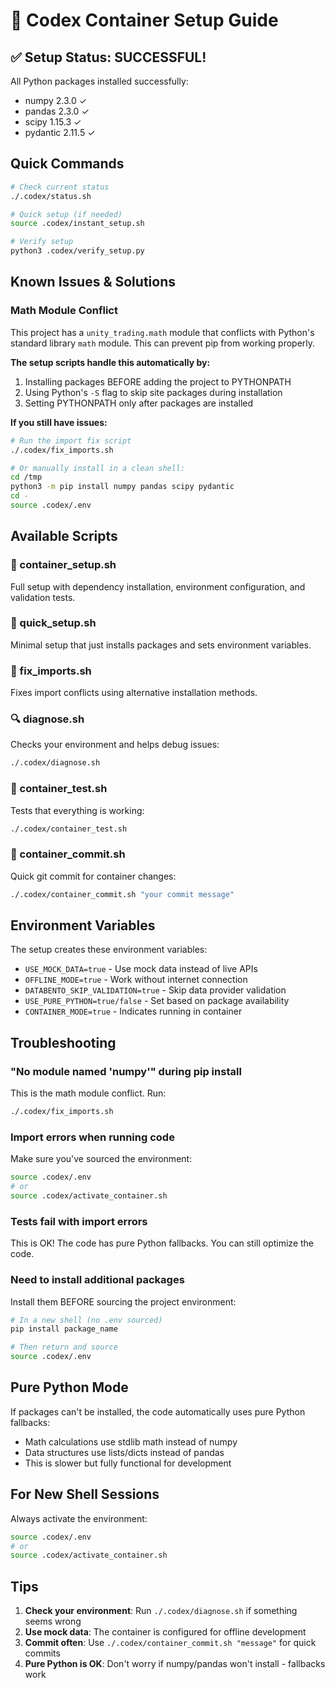 # 🐳 Codex Container Setup Guide

## ✅ Setup Status: SUCCESSFUL!

All Python packages installed successfully:
- numpy 2.3.0 ✓
- pandas 2.3.0 ✓
- scipy 1.15.3 ✓
- pydantic 2.11.5 ✓

## Quick Commands

```bash
# Check current status
./.codex/status.sh

# Quick setup (if needed)
source .codex/instant_setup.sh

# Verify setup
python3 .codex/verify_setup.py
```

## Known Issues & Solutions

### Math Module Conflict

This project has a `unity_trading.math` module that conflicts with Python's standard library `math` module. This can prevent pip from working properly.

**The setup scripts handle this automatically by:**
1. Installing packages BEFORE adding the project to PYTHONPATH
2. Using Python's `-S` flag to skip site packages during installation
3. Setting PYTHONPATH only after packages are installed

**If you still have issues:**
```bash
# Run the import fix script
./.codex/fix_imports.sh

# Or manually install in a clean shell:
cd /tmp
python3 -m pip install numpy pandas scipy pydantic
cd -
source .codex/.env
```

## Available Scripts

### 🚀 container_setup.sh
Full setup with dependency installation, environment configuration, and validation tests.

### 🏃 quick_setup.sh
Minimal setup that just installs packages and sets environment variables.

### 🔧 fix_imports.sh
Fixes import conflicts using alternative installation methods.

### 🔍 diagnose.sh
Checks your environment and helps debug issues:
```bash
./.codex/diagnose.sh
```

### 🧪 container_test.sh
Tests that everything is working:
```bash
./.codex/container_test.sh
```

### 💾 container_commit.sh
Quick git commit for container changes:
```bash
./.codex/container_commit.sh "your commit message"
```

## Environment Variables

The setup creates these environment variables:
- `USE_MOCK_DATA=true` - Use mock data instead of live APIs
- `OFFLINE_MODE=true` - Work without internet connection
- `DATABENTO_SKIP_VALIDATION=true` - Skip data provider validation
- `USE_PURE_PYTHON=true/false` - Set based on package availability
- `CONTAINER_MODE=true` - Indicates running in container

## Troubleshooting

### "No module named 'numpy'" during pip install
This is the math module conflict. Run:
```bash
./.codex/fix_imports.sh
```

### Import errors when running code
Make sure you've sourced the environment:
```bash
source .codex/.env
# or
source .codex/activate_container.sh
```

### Tests fail with import errors
This is OK! The code has pure Python fallbacks. You can still optimize the code.

### Need to install additional packages
Install them BEFORE sourcing the project environment:
```bash
# In a new shell (no .env sourced)
pip install package_name

# Then return and source
source .codex/.env
```

## Pure Python Mode

If packages can't be installed, the code automatically uses pure Python fallbacks:
- Math calculations use stdlib math instead of numpy
- Data structures use lists/dicts instead of pandas
- This is slower but fully functional for development

## For New Shell Sessions

Always activate the environment:
```bash
source .codex/.env
# or
source .codex/activate_container.sh
```

## Tips

1. **Check your environment**: Run `./.codex/diagnose.sh` if something seems wrong
2. **Use mock data**: The container is configured for offline development
3. **Commit often**: Use `./.codex/container_commit.sh "message"` for quick commits
4. **Pure Python is OK**: Don't worry if numpy/pandas won't install - fallbacks work
